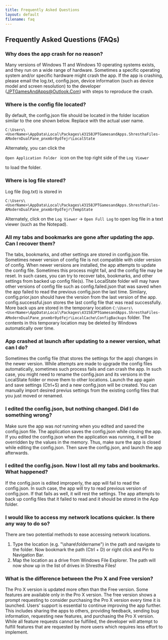 ```yaml
---
title: Frequently Asked Questions
layout: default
filename: faq
--- 
```



## Frequently Asked Questions (FAQs)
### Why does the app crash for no reason?
Many versions of Windows 11 and Windows 10 operating systems exists, and they run on a wide range of hardware. Sometimes a specific operating system and/or specific hardware might crash the app. If the app is crashing, please email the log.txt, config.json, device information (such as device model and screen resolution) to the developer (JPTGamesAndApps@Outlook.Com) with steps to reproduce the crash.


### Where is the config file located?
By default, the config.json file should be located in the folder location similar to the one shown below. Replace <UserName> with the actual user name. 
  
```C:\Users\<UserName>\AppData\Local\Packages\43158JPTGamesandApps.ShresthaFiles-AModernDualPane_pnxmbr0ydfejr\LocalState ``` 
  
Alternately, you can click the 
  
```Open Application Folder ``` 
  icon on the top right side of the 
```Log Viewer``` 

to load the folder.


### Where is log file stored?
Log file (log.txt) is stored in 

```C:\Users\<UserName>\AppData\Local\Packages\43158JPTGamesandApps.ShresthaFiles-AModernDualPane_pnxmbr0ydfejr\TempState ``` 

Alternately, click on the ```Log Viewer``` -> ```Open Full Log``` to open log file in a text viewer (such as the Notepad).


### All my tabs and bookmarks are gone after updating the app. Can I recover them?
The tabs, bookmarks, and other settings are stored in config.json file. Sometimes newer version of config file is not compatible with older version of config. When newer versions are installed, the app attempts to update the config file. Sometimes this process might fail, and the config file may be reset. In such cases, you can try to recover tabs, bookmarks, and other settings from backed up config file(s). The LocalState folder will may have other versions of config file such as config.failed.json that was saved when the app failed to read the previous config.json the last time. Similary, config.prior.json should have the version from the last version of the app. config.successful.json stores the last config file that was read successfully. More back ups are stored in the temporary location ```C:\Users\<UserName>\AppData\Local\Packages\43158JPTGamesandApps.ShresthaFiles-AModernDualPane_pnxmbr0ydfejr\LocalCache\ConfigBackups``` folder. The contents in this temporary location may be deleted by Windows automatically over time.


### App crashed at launch after updating to a newer version, what can I do?
Sometimes the config file (that stores the settings for the app) changes in the newer version. While attempts are made to upgrade the config files automatically, sometimes such process fails and can crash the app. In such case, you might need to rename the config.json and its versions in the LocalState folder or move them to other locations. Launch the app again and save settings (Ctrl+S) and a new config.json will be created. You can manually import desired previus settings from the existing config files that you just moved or renamed.

### I edited the config.json, but nothing changed. Did I do something wrong?
Make sure the app was *not* running when you edited and saved the config.json file. The application saves the config.json while closing the app. If you edited the config.json when the application was running, it will be overridden by the values in the memory. Thus, make sure the app is closed while editing the config.json. Then save the config.json, and launch the app afterwards.


### I edited the config.json. Now I lost all my tabs and bookmarks. What happened?
If the config.json is edited improperly, the app will fail to read the config.json. In such case, the app will try to read previous version of config.json. If that fails as well, it will rest the settings. The app attempts to back up config files that it failed to read and it should be stored in the App folder.

  
### I would like to access my network locations quicker. Is there any way to do so?
There are two potential methods to ease accessing network locations. 
1. Type the location (e.g. "\\share\foldername") in the path and navigate to the folder. Now bookmark the path (Ctrl + D) or right click and Pin to Navigation Bar. 
2. Map the location as a drive from Windows File Explorer. The path will now show up in the list of drives in Shrestha Files!

    
### What is the difference between the Pro X and Free version?
The Pro X version is updated more often than the Free version. Some features are available only in the Pro X version. The free version shows a prompt requesting to consider purchasing the Pro X version every time it is launched. Users' support is essential to continue improving the app further. This includes sharing the apps to others, providing feedback, sending bug information, requesting new features, and purchasing the Pro X version. While all feature requests cannot be fulfilled, the developer will attempt to fulfill features that are requested by more users which requires less effort to implement.